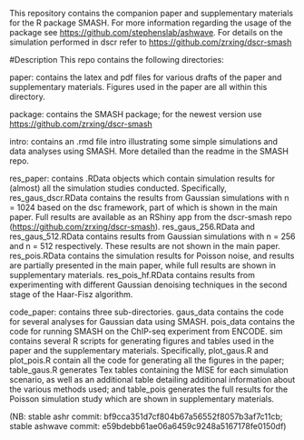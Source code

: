 This repository contains the companion paper and supplementary materials for the R package SMASH. For more information regarding the usage of the package see https://github.com/stephenslab/ashwave. For details on the simulation performed in dscr refer to https://github.com/zrxing/dscr-smash


#Description
This repo contains the following directories:

paper: contains the latex and pdf files for various drafts of the paper and supplementary materials. Figures used in the paper are all within this directory.

package: contains the SMASH package; for the newest version use https://github.com/zrxing/dscr-smash

intro: contains an .rmd file intro illustrating some simple simulations and data analyses using SMASH. More detailed than the readme in the SMASH repo.

res_paper: contains .RData objects which contain simulation results for (almost) all the simulation studies conducted. Specifically, res_gaus_dscr.RData contains the results from Gaussian simulations with n = 1024 based on the dsc framework, part of which is shown in the main paper. Full results are available as an RShiny app from the dscr-smash repo (https://github.com/zrxing/dscr-smash). res_gaus_256.RData and res_gaus_512.RData contains results from Gaussian simulations with n = 256 and n = 512 respectively. These results are not shown in the main paper. res_pois.RData contains the simulation results for Poisson noise, and results are partially presented in the main paper, while full results are shown in supplementary materials. res_pois_hf.RData contains results from experimenting with different Gaussian denoising techniques in the second stage of the Haar-Fisz algorithm.

code_paper: contains three sub-directories. gaus_data contains the code for several analyses for Gaussian data using SMASH. pois_data contains the code for running SMASH on the ChIP-seq experiment from ENCODE. sim contains several R scripts for generating figures and tables used in the paper and the supplementary materials. Specifically, plot_gaus.R and plot_pois.R contain all the code for generating all the figures in the paper; table_gaus.R generates Tex tables containing the MISE for each simulation scenario, as well as an additional table detailing additional information about the various methods used; and table_pois generates the full results for the Poisson simulation study which are shown in supplementary materials.



(NB: stable ashr commit: bf9cca351d7cf804b67a56552f8057b3af7c11cb;
stable ashwave commit: e59bdebb61ae06a6459c9248a5167178fe0150df)
